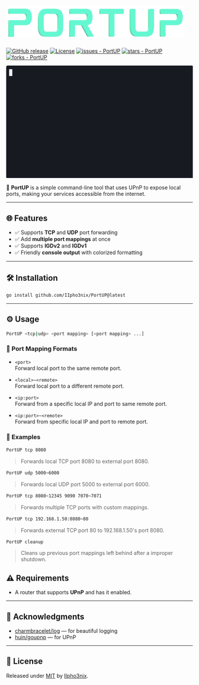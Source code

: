 # ![PortUP Logo](./assets/Logo.png "PortUP Logo")

[![GitHub release](https://img.shields.io/github/release/IIpho3nix/PortUP?include_prereleases=&sort=semver&color=brightgreen)](https://github.com/IIpho3nix/PortUP/releases/)
[![License](https://img.shields.io/badge/License-MIT-brightgreen)](#license)
[![issues - PortUP](https://img.shields.io/github/issues/IIpho3nix/PortUP)](https://github.com/IIpho3nix/PortUP/issues)
[![stars - PortUP](https://img.shields.io/github/stars/IIpho3nix/PortUP?style=social)](https://github.com/IIpho3nix/PortUP)
[![forks - PortUP](https://img.shields.io/github/forks/IIpho3nix/PortUP?style=social)](https://github.com/IIpho3nix/PortUP)

![PortUP Showcase](./assets/PortUP.gif "PortUP Showcase")

🚀 **PortUP** is a simple command-line tool that uses UPnP to expose local ports, making your services accessible from the internet.

---

## 🌐 Features

- ✅ Supports **TCP** and **UDP** port forwarding
- ✅ Add **multiple port mappings** at once
- ✅ Supports **IGDv2** and **IGDv1**
- ✅ Friendly **console output** with colorized formatting

---

## 🛠️ Installation

```bash
go install github.com/IIpho3nix/PortUP@latest
```

---

## ⚙️ Usage

```bash
PortUP <tcp|udp> <port mapping> [<port mapping> ...]
```

### 🧾 Port Mapping Formats

- `<port>`  
  Forward local port to the same remote port.

- `<local>~<remote>`  
  Forward local port to a different remote port.

- `<ip:port>`  
  Forward from a specific local IP and port to same remote port.

- `<ip:port>~<remote>`  
  Forward from specific local IP and port to remote port.

### 📌 Examples

```bash
PortUP tcp 8080
```

> Forwards local TCP port 8080 to external port 8080.

```bash
PortUP udp 5000~6000
```

> Forwards local UDP port 5000 to external port 6000.

```bash
PortUP tcp 8080~12345 9090 7070~7071
```

> Forwards multiple TCP ports with custom mappings.

```bash
PortUP tcp 192.168.1.50:8080~80
```

> Forwards external TCP port 80 to 192.168.1.50's port 8080.

```bash
PortUP cleanup
```

> Cleans up previous port mappings left behind after a improper shutdown.

## ⚠️ Requirements

- A router that supports **UPnP** and has it enabled.

---

## 🙌 Acknowledgments

- [charmbracelet/log](https://github.com/charmbracelet/log) — for beautiful logging
- [huin/goupnp](https://github.com/huin/goupnp) — for UPnP

---

## 📝 License

Released under [MIT](/LICENSE) by [IIpho3nix](https://github.com/IIpho3nix).
